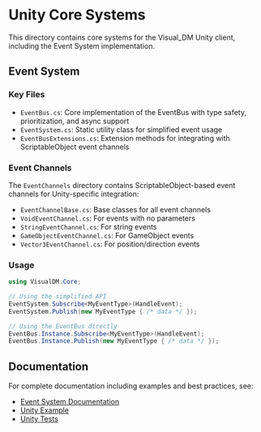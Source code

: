 # Unity Core Systems

This directory contains core systems for the Visual_DM Unity client, including the Event System implementation.

## Event System

### Key Files

- `EventBus.cs`: Core implementation of the EventBus with type safety, prioritization, and async support
- `EventSystem.cs`: Static utility class for simplified event usage
- `EventBusExtensions.cs`: Extension methods for integrating with ScriptableObject event channels

### Event Channels

The `EventChannels` directory contains ScriptableObject-based event channels for Unity-specific integration:

- `EventChannelBase.cs`: Base classes for all event channels
- `VoidEventChannel.cs`: For events with no parameters 
- `StringEventChannel.cs`: For string events
- `GameObjectEventChannel.cs`: For GameObject events
- `Vector3EventChannel.cs`: For position/direction events

### Usage

```csharp
using VisualDM.Core;

// Using the simplified API
EventSystem.Subscribe<MyEventType>(HandleEvent);
EventSystem.Publish(new MyEventType { /* data */ });

// Using the EventBus directly
EventBus.Instance.Subscribe<MyEventType>(HandleEvent);
EventBus.Instance.Publish(new MyEventType { /* data */ });
```

## Documentation

For complete documentation including examples and best practices, see:

- [Event System Documentation](/docs/event_system.md)
- [Unity Example](/UnityClient/Assets/Scripts/Examples/EventBusUsage.cs)
- [Unity Tests](/UnityClient/Assets/Scripts/Tests/Core/EventBusTests.cs) 